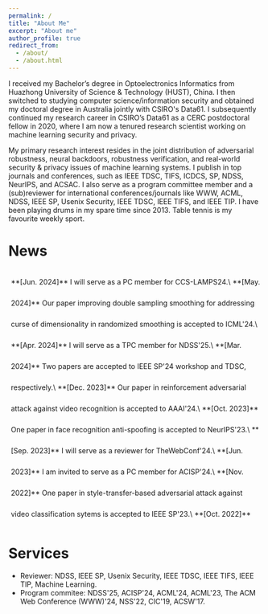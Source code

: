 ```yaml
---
permalink: /
title: "About Me"
excerpt: "About me"
author_profile: true
redirect_from: 
  - /about/
  - /about.html
---
```


I received my Bachelor’s degree in Optoelectronics Informatics from Huazhong University of Science & Technology (HUST), China. I then switched to studying computer science/information security and obtained my doctoral degree in Australia jointly with CSIRO's Data61. I subsequently continued my research career in CSIRO’s Data61 as a CERC postdoctoral fellow in 2020, where I am now a tenured research scientist working on machine learning security and privacy.

My primary research interest resides in the joint distribution of adversarial robustness, neural backdoors, robustness verification, and real-world security & privacy issues of machine learning systems. I publish in top journals and conferences, such as IEEE TDSC, TIFS, ICDCS, SP, NDSS, NeurIPS, and ACSAC. I also serve as a program committee member and a (sub)reviewer for international conferences/journals like WWW, ACML, NDSS, IEEE SP, Usenix Security, IEEE TDSC, IEEE TIFS, and IEEE TIP. I have been playing drums in my spare time since 2013. Table tennis is my favourite weekly sport.


# **News**
<div style="width:500px;height:500px;line-height:3em;overflow:auto;padding:5px;">
**[Jun. 2024]** I will serve as a PC member for CCS-LAMPS24.\
**[May. 2024]** Our paper improving double sampling smoothing for addressing curse of dimensionality in randomized smoothing is accepted to ICML'24.\
**[Apr. 2024]** I will serve as a TPC member for NDSS'25.\
**[Mar. 2024]** Two papers are accepted to IEEE SP'24 workshop and TDSC, respectively.\
**[Dec. 2023]** Our paper in reinforcement adversarial attack against video recognition is accepted to AAAI'24.\
**[Oct. 2023]** One paper in face recognition anti-spoofing is accepted to NeurIPS'23.\
**[Sep. 2023]** I will serve as a reviewer for TheWebConf'24.\
**[Jun. 2023]** I am invited to serve as a PC member for ACISP'24.\
**[Nov. 2022]** One paper in style-transfer-based adversarial attack against video classification sytems is accepted to IEEE SP'23.\
**[Oct. 2022]** Our paper in neural backdoor detection is accepted to NDSS'23.
</div>

# **Services**

- Reviewer: NDSS, IEEE SP, Usenix Security, IEEE TDSC, IEEE TIFS, IEEE TIP,  Machine Learning.
- Program commitee: NDSS'25, ACISP'24, ACML'24, ACML'23, The ACM Web Conference (WWW)'24, NSS'22, CIC'19, ACSW'17.